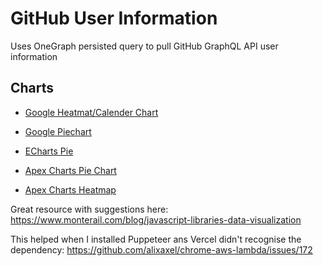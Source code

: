 # GitHub User Information

Uses OneGraph persisted query to pull GitHub GraphQL API user
information

## Charts

- [Google Heatmat/Calender Chart]
- [Google Piechart]

- [ECharts Pie]

- [Apex Charts Pie Chart]
- [Apex Charts Heatmap]

Great resource with suggestions here:
https://www.monterail.com/blog/javascript-libraries-data-visualization

This helped when I installed Puppeteer ans Vercel didn't recognise the
dependency: https://github.com/alixaxel/chrome-aws-lambda/issues/172

<!-- Links -->

[google heatmat/calender chart]:
  https://developers.google.com/chart/interactive/docs/gallery/calendar
[google piechart]:
  https://developers.google.com/chart/interactive/docs/gallery/piechart#donut
[echarts pie]:
  https://echarts.apache.org/examples/en/editor.html?c=pie-doughnut
[apex charts pie chart]:
  https://apexcharts.com/docs/chart-types/pie-donut/
[apex charts heatmap]:
  https://apexcharts.com/docs/chart-types/heatmap-chart/
[onegraph persisted query]:
  https://www.onegraph.com/docs/persisted_queries.html
